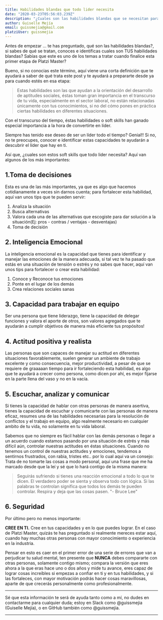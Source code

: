```yaml
---
title: Habilidades blandas que todo lider necesita
date: "2020-03-23T05:56:03.239Z"
description: "¿Cuales son las habilidades blandas que se necesitan para ser un excelente lider?"
author: Guiselle Mejía
email: guissmejia@gmail.com
platziUser: guissmejia
---
```


Antes de empezar ... te has preguntado, qué son las habilidades blandas?, si sabes de qué se tratan, conoces e identificas cuales son TUS habilidades blandas? Sabías que este es uno de los temas a tratar cuando finalice esta primer etapa de Platzi Master?

Bueno, si no conocias este término, aquí viene una corta definición que te ayudará a saber de qué trata este post y te ayudará a prepararte desde ya para cuando estés en esa etapa:

> Estas habilidades son las que ayudan a la orientación del desarrollo de aptitudes sociales, éstas toman gran importancia en el transcurso de tu vida, especialmente en el sector laboral, no están relacionadas únicamente con tus conocimientos, si no del cómo pones en práctica ciertas habilidades en diferentes situaciones.

Con el transcurso del tiempo, éstas habilidades o soft skills han ganado especial importancia a la hora de convertirte en líder.

Siempre has tenido ese deseo de ser un líder todo el tiempo? Genial!! Si no, no te preocupes, conocer e identificar estas capacidades te ayudarán a descubrir el líder que hay en ti.

Así que, ¿cuales son estos soft skills que todo lider necesita? Aquí van algunos de los más importantes:

## 1.Toma de decisiones

Esta es una de las más importantes, ya que es algo que hacemos cotidianamente a veces sin darnos cuenta; para fortalecer esta habilidad, aquí van unos tips que te pueden servir:

1. Analiza la situación
2. Busca alternativas
3. Valora cada una de las alternativas que escogiste para dar solución a la situación(Ej: pros - contras / ventajas - desventajas)
4. Toma de decisión

## 2. Inteligencia Emocional

La inteligencia emocional es la capacidad que tienes para identificar y manejar las emociones de la manera adecuada, si tal vez te ha pasado que estás en una situación de tensión o estrés y no sabes que hacer, aquí van unos tips para fortalecer o crear esta habilidad:

1. Conoce y Reconoce tus emociones
2. Ponte en el lugar de los demás
3. Crea relaciones sociales sanas

## 3. Capacidad para trabajar en equipo

Ser una persona que tiene liderazgo, tiene la capacidad de delegar funciones y valora el aporte de otros, son valores agregados que te ayudarán a cumplir objetivos de manera más eficiente tus propósitos!

## 4. Actitud positiva y realista

Las personas que son capaces de manejar su actitud en diferentes situaciones favorablemente, suelen generar un ambiente de trabajo excelente y como consecuencia, mejor productividad, a pesar de que se requiere de graaaaan tiempo para ir fortaleciendo esta habilidad, es algo que te ayudará a crecer como persona, como dicen por ahí, es mejor fijarse en la parte llena del vaso y no en la vacía. 

## 5. Escuchar, analizar y comunicar

Si tienes la capacidad de hablar con otras personas de manera asertiva, tienes la capacidad de escuchar y comunicarte con las personas de manera eficaz, resumes una de las habilidades necesarias para la resolución de conflictos y el trabajo en equipo, algo realmente necesario en cualquier ambito de tu vida, no solamente en tu vida laboral.

Sabemos que no siempre es fácil hablar con las demás personas o llegar a un acuerdo cuando estamos pasando por una situación de estrés y más difícil aún, controlar nuestras actitudes en éstas situaciones. Cuando no tenemos un control de nuestras actitudes y emociones, tendemos a sentirnos frustrados, con rabia, tristes etc.. por lo cual aquí va un consejo: Trata de no tomarte las cosas a modo personal, aquí una frase que me ha marcado desde que la leí y sé que lo hará contigo de la misma manera:

> Seguirás sufriendo si tienes una reacción emocional a todo lo que te dicen. El verdadero poder se sienta y observa todo con lógica. Si las palabras te controlan significa que todos los demás te pueden controlar. Respira y deja que las cosas pasen. "- Bruce Lee"

## 6. Seguridad

Por último pero no menos importante:

**CREE EN TI.** Cree en tus capacidades y en lo que puedes lograr. En el caso de Platzi Master, quizás te has preguntado si realmente mereces estar aquí, cuando hay muchas otras personas con mayor conocimiento o experiencia en la industria.

Pensar en esto es caer en el primer error de una serie de errores que van a perjudicar tu salud mental, ten presente que **NUNCA** debes compararte con otras personas, solamente contigo mismo; compara la versión que eres ahora a la que eras hace uno o dos años y mide tu avance, eres capaz de lograr cosas increíbles si empezas a confiar en ti y en tus habilidades, y si las fortaleces, con mayor motivación podrás hacer cosas maravillosas, aparte de que crecerás personalmente como profesionalmente.

***
Sé que esta información te será de ayuda tanto como a mí, no dudes en contactarme para cualquier duda; estoy en Slack como @guissmejia (Guiselle Mejía), o en GitHub también como @guissmejia.
***
